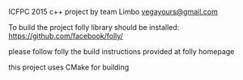 ICFPC 2015 c++ project by team Limbo
vegayours@gmail.com

To build the project folly library should be installed:
https://github.com/facebook/folly/

please follow folly the build instructions provided at folly homepage

this project uses CMake for building
